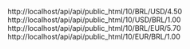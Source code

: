 http://localhost/api/api/public_html/10/BRL/USD/4.50
http://localhost/api/api/public_html/10/USD/BRL/1.00
http://localhost/api/api/public_html/10/BRL/EUR/5.70
http://localhost/api/api/public_html/10/EUR/BRL/1.00

